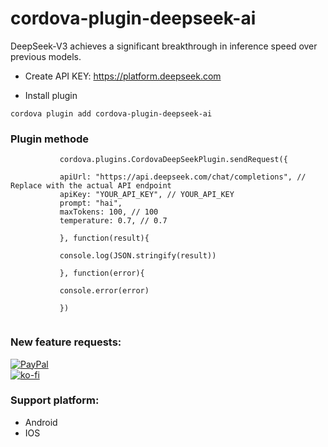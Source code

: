 # cordova-plugin-deepseek-ai
 DeepSeek-V3 achieves a significant breakthrough in inference speed over previous models.


- Create API KEY: https://platform.deepseek.com

- Install plugin
```
cordova plugin add cordova-plugin-deepseek-ai
```


### Plugin methode

```
           cordova.plugins.CordovaDeepSeekPlugin.sendRequest({

           apiUrl: "https://api.deepseek.com/chat/completions", // Replace with the actual API endpoint
           apiKey: "YOUR_API_KEY", // YOUR_API_KEY
           prompt: "hai",
           maxTokens: 100, // 100
           temperature: 0.7, // 0.7

           }, function(result){

           console.log(JSON.stringify(result))

           }, function(error){

           console.error(error)

           })


```


### New feature requests: 

[![PayPal](https://img.shields.io/badge/PayPal-00457C?style=for-the-badge&logo=paypal&logoColor=white)](https://paypal.me/emiindo)  
  [![ko-fi](https://ko-fi.com/img/githubbutton_sm.svg)](https://ko-fi.com/F1F16NI8H)

  ### Support platform: 
  - Android
  - IOS

